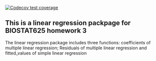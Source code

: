 <!-- badges: start -->
  [![Codecov test coverage](https://codecov.io/gh/wenfeim/biostat625-hw3-linearregression.package/graph/badge.svg)](https://app.codecov.io/gh/wenfeim/biostat625-hw3-linearregression.package)
  <!-- badges: end -->
## This is a linear regression packpage for BIOSTAT625 homework 3
The linear regression package includes three functions: coefficients of multiple linear regression; Residuals of multiple linear regression and fitted_values of simple linear regression
